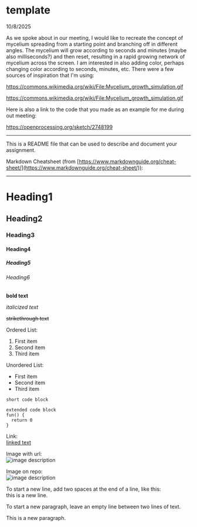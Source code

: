 # template

10/8/2025

As we spoke about in our meeting, I would like to recreate the concept
of mycelium spreading from a starting point and branching off in different angles. The mycelium will grow according to seconds and minutes (maybe also milliseconds?) and then reset, resulting in a rapid growing network of mycelium across the screen. I am interested in also adding color, perhaps changing color according to seconds, minutes, etc. There were a few sources of inspiration that I'm using:

https://commons.wikimedia.org/wiki/File:Mycelium_growth_simulation.gif

https://commons.wikimedia.org/wiki/File:Mycelium_growth_simulation.gif

Here is also a link to the code that you made as an example for me during out meeting:

https://openprocessing.org/sketch/2748199

---

This is a README file that can be used to describe and document your assignment.

Markdown Cheatsheet (from [https://www.markdownguide.org/cheat-sheet/](https://www.markdownguide.org/cheat-sheet/)):

---

# Heading1
## Heading2
### Heading3
#### Heading4
##### Heading5
###### Heading6

**bold text**

*italicized text*

~~strikethrough text~~

Ordered List:
1. First item
2. Second item
3. Third item

Unordered List:
- First item
- Second item
- Third item

`short code block`

```
extended code block
fun() {
  return 0
}
```

Link:  
[linked text](https://www.example.com)


Image with url:  
![image description](https://dm-gy-6063-2024f-b.github.io/assets/homework/02/clark-espaco-modulado-00.jpg)


Image on repo:  
![image description](./file-name.jpg)


To start a new line, add two spaces at the end of a line, like this:  
this is a new line.


To start a new paragraph, leave an empty line between two lines of text.

This is a new paragraph.
